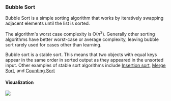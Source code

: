 ### Bubble Sort

Bubble Sort is a simple sorting algorithm that works by iteratively swapping adjacent elements until the list is sorted.

The algorithm's worst case complexity is O(_n_<sup>2</sup>). Generally other sorting algorithms have better worst-case or average complexity, leaving bubble sort rarely used for cases other than learning.

Bubble sort is a stable sort. This means that two objects with equal keys appear in the same order in sorted output as they appeared in the unsorted input. Other examples of stable sort algorithms include [Insertion sort](https://github.com/ZoranPandovski/al-go-rithms/tree/master/sort/insertion_sort), [Merge Sort](https://github.com/ZoranPandovski/al-go-rithms/tree/master/sort/merge_sort), and [Counting Sort](https://github.com/ZoranPandovski/al-go-rithms/tree/master/sort/counting_sort)

#### Visualization
![](https://upload.wikimedia.org/wikipedia/commons/c/c8/Bubble-sort-example-300px.gif)

